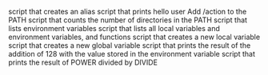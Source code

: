 script that creates an alias
script that prints hello user
Add /action to the PATH
script that counts the number of directories in the PATH
script that lists environment variables
script that lists all local variables and environment variables, and functions
script that creates a new local variable
script that creates a new global variable
script that prints the result of the addition of 128 with the value stored in the environment variable
script that prints the result of POWER divided by DIVIDE

